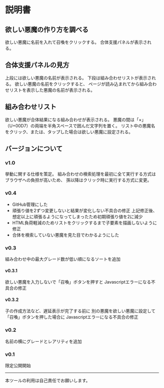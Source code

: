 # 説明書
## 欲しい悪魔の作り方を調べる
欲しい悪魔に名前を入れて召喚をクリックする。
合体支援パネルが表示される。

## 合体支援パネルの見方
上段には欲しい悪魔の名前が表示される。
下段は組み合わせリストが表示される。
欲しい悪魔の名前をクリックすると、
ページが読み込まれてから組み合わせリストを表示した悪魔の名前が表示される。

## 組み合わせリスト
欲しい悪魔が合体結果になる組み合わせが表示される。
悪魔の間は「×」（U+00D7）の両端を半角スペースで囲んだ文字列を置く。
リスト中の悪魔名をクリック、または、タップした場合は欲しい悪魔に設定される。

## バージョンについて
### v1.0
挙動に関する仕様を策定。
組み合わせの検索処理を最初に全て実行する方式はブラウザへの負担が高いため、
孫以降はクリック時に実行する方式に変更。

### v0.4
* GitHub管理にした
* 頑張り値を2ずつ変更しないと結果が変化しない不具合の修正
上記修正後、想定以上に頑張るようになってしまったため初期頑張り値を2に減少
* HTML負荷軽減のためリストをクリックするまで子要素を描画しないように修正
* 合体を検索していない悪魔を見た目でわかるようにした

### v0.3
組み合わせ中の最大グレード数が低い順になるソートを追加

#### v0.3.1
欲しい悪魔を入力しないで「召喚」ボタンを押すと
Javascriptエラーになる不具合の修正

#### v0.3.2
子の作成方法など、遅延表示が完了する前に
別の悪魔を欲しい悪魔に設定して「召喚」ボタンを押した場合に
Javascriptエラーになる不具合の修正

### v0.2
名前の横にグレードとレアリティを追加

### v0.1
限定公開開始

---

本ツールの利用は自己責任でお願いします。
